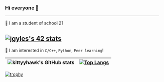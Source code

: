 ### Hi everyone 👋
---

<!--
**kiittyhawk/kiittyhawk** is a ✨ _special_ ✨ repository because its `README.md` (this file) appears on your GitHub profile.

Here are some ideas to get you started:

- 🔭 I’m currently working on ...
- 🌱 I’m currently learning ...
- 👯 I’m looking to collaborate on ...
- 🤔 I’m looking for help with ...
- 💬 Ask me about ...
- 📫 How to reach me: ...
- 😄 Pronouns: ...
- ⚡ Fun fact: ...
-->

:seedling: I am a student of school 21

<a href="https://github.com/JaeSeoKim/badge42"><img src="https://badge42.vercel.app/api/v2/cl394345u012209merytf2tfw/stats?cursusId=21&coalitionId=89" alt="jgyles's 42 stats" /></a>
---

🙈 I am interested in `C/C++`, `Python`, `Peer learning`!

| ![kittyyhawk's GitHub stats](https://github-readme-stats.vercel.app/api?username=kiittyhawk&show_icons=true&theme=merko) | [![Top Langs](https://github-readme-stats.vercel.app/api/top-langs/?username=kiittyhawk&layout=compact&bg_color=0a0f0b&title_color=9abe01&text_color=4f8867)](https://github.com/anuraghazra/github-readme-stats) |
|---|---|

[![trophy](https://github-profile-trophy.vercel.app/?username=kiittyhawk&no-bg=true&column=7&theme=onedark)](https://github.com/ryo-ma/github-profile-trophy)
